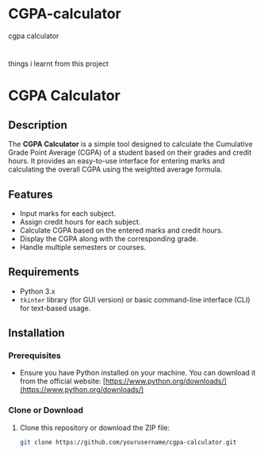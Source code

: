 # CGPA-calculator
cgpa calculator
#   
things i learnt from this project
# CGPA Calculator

## Description

The **CGPA Calculator** is a simple tool designed to calculate the Cumulative Grade Point Average (CGPA) of a student based on their grades and credit hours. It provides an easy-to-use interface for entering marks and calculating the overall CGPA using the weighted average formula.

## Features

- Input marks for each subject.
- Assign credit hours for each subject.
- Calculate CGPA based on the entered marks and credit hours.
- Display the CGPA along with the corresponding grade.
- Handle multiple semesters or courses.

## Requirements

- Python 3.x
- `tkinter` library (for GUI version) or basic command-line interface (CLI) for text-based usage.

## Installation

### Prerequisites

- Ensure you have Python installed on your machine. You can download it from the official website: [https://www.python.org/downloads/](https://www.python.org/downloads/)

### Clone or Download

1. Clone this repository or download the ZIP file:
   ```bash
   git clone https://github.com/yourusername/cgpa-calculator.git
